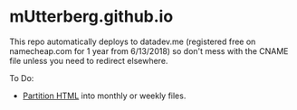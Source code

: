 # mUtterberg.github.io

This repo automatically deploys to datadev.me (registered free on namecheap.com for 1 year from 6/13/2018) so
don't mess with the CNAME file unless you need to redirect elsewhere.

To Do:

* [Partition HTML](https://www.w3schools.com/howto/howto_html_include.asp) into monthly or weekly files.
